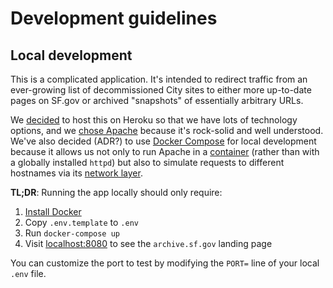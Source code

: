 # Development guidelines

## Local development

This is a complicated application. It's intended to redirect traffic from an
ever-growing list of decommissioned City sites to either more up-to-date pages
on SF.gov or archived "snapshots" of essentially arbitrary URLs.

We [decided](./adr/001-hosting.md) to host this on Heroku so that we have lots
of technology options, and we [chose Apache](./adr/002-server.md) because it's
rock-solid and well understood. We've also decided (ADR?) to use [Docker Compose]
for local development because it allows us not only to run Apache in a
[container][] (rather than with a globally installed `httpd`) but also to
simulate requests to different hostnames via its [network layer][compose
networks].

**TL;DR**: Running the app locally should only require:

1. [Install Docker]
2. Copy `.env.template` to `.env`
3. Run `docker-compose up`
4. Visit [localhost:8080](http://localhost:8080) to see the `archive.sf.gov` landing page

You can customize the port to test by modifying the `PORT=` line of your local `.env` file.

[compose networks]: https://docs.docker.com/compose/networking/
[container]: https://docs.docker.com/get-started/#what-is-a-container
[docker]: https://docs.docker.com/get-started/
[docker compose]: https://docs.docker.com/compose/
[docker volumes]: https://docs.docker.com/storage/volumes/
[install docker]: https://docs.docker.com/get-docker/